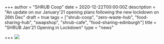 +++
author = "SHRUB Coop"
date = 2020-12-22T00:00:00Z
description = "An update on our January'21 opening plans following the new lockdown on 26th Dec"
draft = true
tags = ["shrub-coop", "zero-waste-hub", "food-sharing-hub", "swapshop", "shrub-cafe", "food-sharing-edinburgh"]
title = "SHRUB Jan'21 Opening in Lockdown"
type = "news"

+++
![](https://res.cloudinary.com/shrub-co-op/image/upload/v1608656883/shrubcoop.org/media/SHRUB_in_lockdown_rpqjd3.png)
